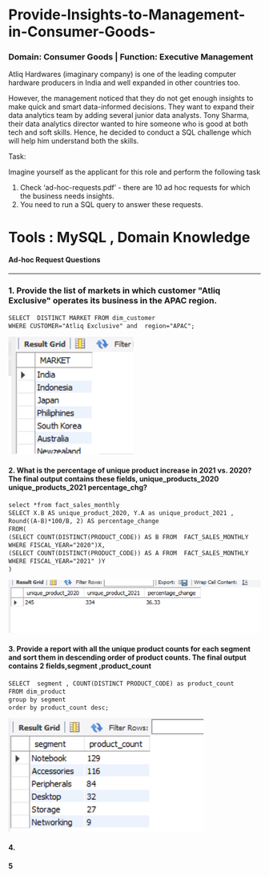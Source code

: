 # Provide-Insights-to-Management-in-Consumer-Goods-
###  Domain:  Consumer Goods | Function: Executive Management

Atliq Hardwares (imaginary company) is one of the leading computer hardware producers in India and well expanded in other countries too.

However, the management noticed that they do not get enough insights to make quick and smart data-informed decisions. They want to expand their data analytics team by adding several junior data analysts. Tony Sharma, their data analytics director wanted to hire someone who is good at both tech and soft skills. Hence, he decided to conduct a SQL challenge which will help him understand both the skills.

Task:  

Imagine yourself as the applicant for this role and perform the following task

1.    Check ‘ad-hoc-requests.pdf’ - there are 10 ad hoc requests for which the business needs insights.
2.    You need to run a SQL query to answer these requests. 


# Tools : MySQL , Domain Knowledge


#### Ad-hoc Request Questions 
_____________________________________________________________________________________________________________________________________________________

### 1. Provide the list of markets in which customer "Atliq Exclusive" operates its business in the APAC region.
``` 
SELECT  DISTINCT MARKET FROM dim_customer
WHERE CUSTOMER="Atliq Exclusive" and  region="APAC";
```
![alt text](https://github.com/HazelAbraham/Provide-Insights-to-Management-in-Consumer-Goods-/blob/main/Q1%20SOL.png)


#### 2. What is the percentage of unique product increase in 2021 vs. 2020? The final output contains these fields, unique_products_2020 unique_products_2021 percentage_chg?
```
select *from fact_sales_monthly
SELECT X.B AS unique_product_2020, Y.A as unique_product_2021 , Round((A-B)*100/B, 2) AS percentage_change
FROM(
(SELECT COUNT(DISTINCT(PRODUCT_CODE)) AS B FROM  FACT_SALES_MONTHLY
WHERE FISCAL_YEAR="2020")X,
(SELECT COUNT(DISTINCT(PRODUCT_CODE)) AS A FROM  FACT_SALES_MONTHLY
WHERE FISCAL_YEAR="2021" )Y
)
```
![alt text](https://github.com/HazelAbraham/Provide-Insights-to-Management-in-Consumer-Goods-/blob/main/SOL%202.png)


#### 3. Provide a report with all the unique product counts for each segment  and sort them in descending order of product counts. The final output contains 2 fields,segment ,product_count
```
SELECT  segment , COUNT(DISTINCT PRODUCT_CODE) as product_count 
FROM dim_product
group by segment
order by product_count desc;
```
![alt text](https://github.com/HazelAbraham/Provide-Insights-to-Management-in-Consumer-Goods-/blob/main/SOL%203%20FINAL%20.png)

#### 4.





#### 5





